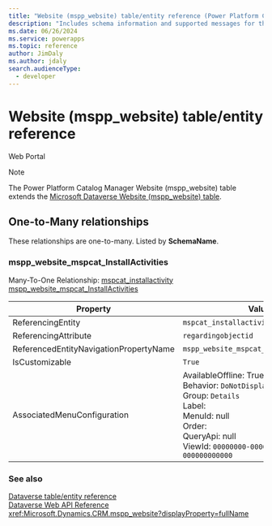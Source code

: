 ```yaml
---
title: "Website (mspp_website) table/entity reference (Power Platform Catalog Manager)"
description: "Includes schema information and supported messages for the Website (mspp_website) table/entity with Power Platform Catalog Manager."
ms.date: 06/26/2024
ms.service: powerapps
ms.topic: reference
author: JimDaly
ms.author: jdaly
search.audienceType: 
  - developer
---
```


# Website (mspp_website) table/entity reference

Web Portal

> [!NOTE]
> The Power Platform Catalog Manager Website (mspp_website) table extends the [Microsoft Dataverse Website (mspp_website) table](/power-apps/developer/data-platform/reference/entities/mspp_website).




## One-to-Many relationships

These relationships are one-to-many. Listed by **SchemaName**.

### <a name="BKMK_mspp_website_mspcat_InstallActivities"></a> mspp_website_mspcat_InstallActivities

Many-To-One Relationship: [mspcat_installactivity mspp_website_mspcat_InstallActivities](mspcat_installactivity.md#BKMK_mspp_website_mspcat_InstallActivities)

|Property|Value|
|---|---|
|ReferencingEntity|`mspcat_installactivity`|
|ReferencingAttribute|`regardingobjectid`|
|ReferencedEntityNavigationPropertyName|`mspp_website_mspcat_InstallActivities`|
|IsCustomizable|`True`|
|AssociatedMenuConfiguration|AvailableOffline: True<br />Behavior: `DoNotDisplay`<br />Group: `Details`<br />Label: <br />MenuId: null<br />Order: <br />QueryApi: null<br />ViewId: `00000000-0000-0000-0000-000000000000`|



### See also

[Dataverse table/entity reference](/power-apps/developer/data-platform/reference/about-entity-reference)  
[Dataverse Web API Reference](/power-apps/developer/data-platform/webapi/reference/about)   
<xref:Microsoft.Dynamics.CRM.mspp_website?displayProperty=fullName>
